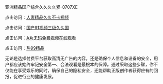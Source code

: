 亚洲精品国产综合久久久久紧-0707XE

点击访问：<a href="https://cfad.pages.dev/">人妻精品久久不卡视频</a>

点击访问：<a href="https://bsdf-5f5.pages.dev/">国产91视频三级久久国</a>

点击访问：<a href="https://vassv.pages.dev/">A片无码免费视频在线观看</a>

点击访问：<a href="https://cfad.pages.dev/">热99精品</a>

无论是选择付费平台获取高清无广告的内容，还是确保个人信息和设备的安全，用户都应该始终牢记安全第一、合法观看是最根本的保障。通过采取这些步骤，你不仅能在享受娱乐的同时，确保自己的隐私安全，还能帮助正版创作者获得应有的回报，促进行业的健康发展。

<span style="display:none;">(https://github.com/zxc20250707/zxc11 ）</span>


